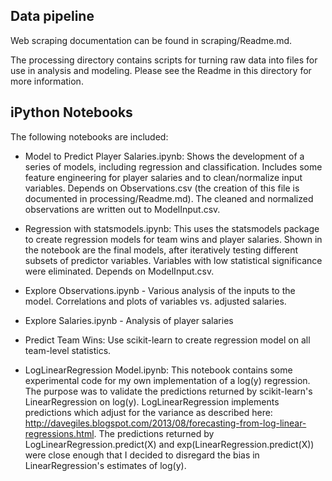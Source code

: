 ## Data pipeline

Web scraping documentation can be found in scraping/Readme.md.

The processing directory contains scripts for turning raw data into files for use in analysis and modeling. Please see the Readme in 
this directory for more information.

## iPython Notebooks

The following notebooks are included:

* Model to Predict Player Salaries.ipynb: Shows the development of a series of models, including regression and classification. Includes
some feature engineering for player salaries and to clean/normalize input variables. Depends on Observations.csv (the creation of this file is documented in 
processing/Readme.md). The cleaned and normalized observations are written out to ModelInput.csv.

* Regression with statsmodels.ipynb: This uses the statsmodels package to create regression models for team wins and player salaries. Shown
in the notebook are the final models, after iteratively testing different subsets of predictor variables. Variables with low statistical
significance were eliminated. Depends on ModelInput.csv.

* Explore Observations.ipynb - Various analysis of the inputs to the model. Correlations and plots of variables vs. adjusted salaries.

* Explore Salaries.ipynb - Analysis of player salaries

* Predict Team Wins: Use scikit-learn to create regression model on all team-level statistics.

* LogLinearRegression Model.ipynb: This notebook contains some experimental code for my own implementation of a log(y) regression. The purpose
was to validate the predictions returned by scikit-learn's LinearRegression on log(y). LogLinearRegression implements predictions which adjust 
for the variance as described here: http://davegiles.blogspot.com/2013/08/forecasting-from-log-linear-regressions.html. The predictions returned by
LogLinearRegression.predict(X) and exp(LinearRegression.predict(X)) were close enough that I decided to disregard the bias in LinearRegression's estimates
of log(y).




